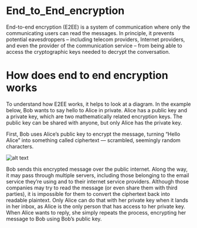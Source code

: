 # End_to_End_encryption

End-to-end encryption (E2EE) is a system of communication where only the communicating users can read the messages. In principle, it prevents potential eavesdroppers – including telecom providers, Internet providers, and even the provider of the communication service – from being able to access the cryptographic keys needed to decrypt the conversation.

# How does end to end encryption works 

To understand how E2EE works, it helps to look at a diagram. In the example below, Bob wants to say hello to Alice in private. Alice has a public key and a private key, which are two mathematically related encryption keys. The public key can be shared with anyone, but only Alice has the private key.

First, Bob uses Alice’s public key to encrypt the message, turning “Hello Alice” into something called ciphertext — scrambled, seemingly random characters.



![alt text](https://protonmail.com/blog/wp-content/uploads/2015/05/bob-alice.jpg)

Bob sends this encrypted message over the public internet. Along the way, it may pass through multiple servers, including those belonging to the email service they’re using and to their internet service providers. Although those companies may try to read the message (or even share them with third parties), it is impossible for them to convert the ciphertext back into readable plaintext. Only Alice can do that with her private key when it lands in her inbox, as Alice is the only person that has access to her private key. When Alice wants to reply, she simply repeats the process, encrypting her message to Bob using Bob’s public key.

